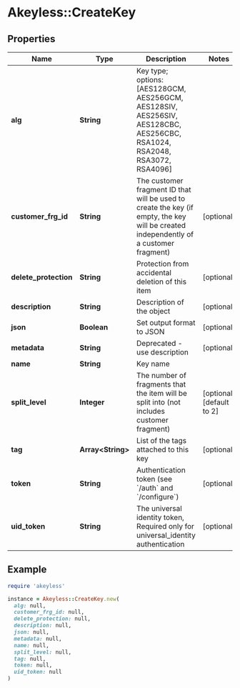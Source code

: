# Akeyless::CreateKey

## Properties

| Name | Type | Description | Notes |
| ---- | ---- | ----------- | ----- |
| **alg** | **String** | Key type; options: [AES128GCM, AES256GCM, AES128SIV, AES256SIV, AES128CBC, AES256CBC, RSA1024, RSA2048, RSA3072, RSA4096] |  |
| **customer_frg_id** | **String** | The customer fragment ID that will be used to create the key (if empty, the key will be created independently of a customer fragment) | [optional] |
| **delete_protection** | **String** | Protection from accidental deletion of this item | [optional] |
| **description** | **String** | Description of the object | [optional] |
| **json** | **Boolean** | Set output format to JSON | [optional] |
| **metadata** | **String** | Deprecated - use description | [optional] |
| **name** | **String** | Key name |  |
| **split_level** | **Integer** | The number of fragments that the item will be split into (not includes customer fragment) | [optional][default to 2] |
| **tag** | **Array&lt;String&gt;** | List of the tags attached to this key | [optional] |
| **token** | **String** | Authentication token (see &#x60;/auth&#x60; and &#x60;/configure&#x60;) | [optional] |
| **uid_token** | **String** | The universal identity token, Required only for universal_identity authentication | [optional] |

## Example

```ruby
require 'akeyless'

instance = Akeyless::CreateKey.new(
  alg: null,
  customer_frg_id: null,
  delete_protection: null,
  description: null,
  json: null,
  metadata: null,
  name: null,
  split_level: null,
  tag: null,
  token: null,
  uid_token: null
)
```

